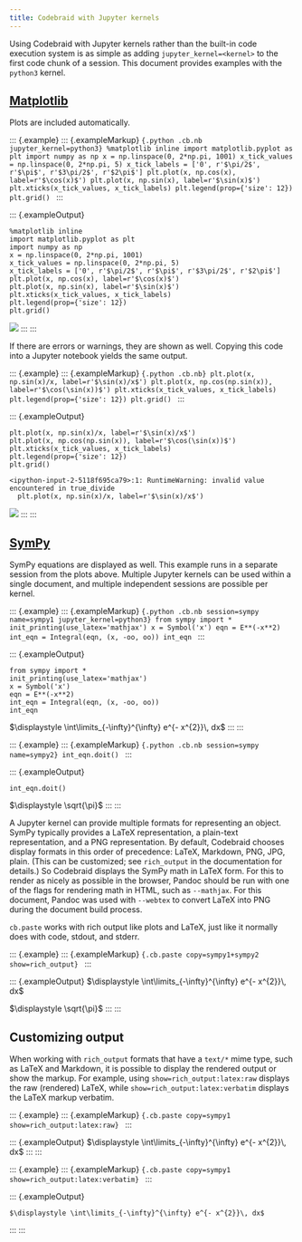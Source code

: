 ```yaml
---
title: Codebraid with Jupyter kernels
---
```


Using Codebraid with Jupyter kernels rather than the built-in code
execution system is as simple as adding `jupyter_kernel=<kernel>` to the
first code chunk of a session. This document provides examples with the
`python3` kernel.

## [Matplotlib](https://matplotlib.org/)

Plots are included automatically.

::: {.example}
::: {.exampleMarkup}
    ```{.python .cb.nb jupyter_kernel=python3}
    %matplotlib inline
    import matplotlib.pyplot as plt
    import numpy as np
    x = np.linspace(0, 2*np.pi, 1001)
    x_tick_values = np.linspace(0, 2*np.pi, 5)
    x_tick_labels = ['0', r'$\pi/2$', r'$\pi$', r'$3\pi/2$', r'$2\pi$']
    plt.plot(x, np.cos(x), label=r'$\cos(x)$')
    plt.plot(x, np.sin(x), label=r'$\sin(x)$')
    plt.xticks(x_tick_values, x_tick_labels)
    plt.legend(prop={'size': 12})
    plt.grid()
    ```
:::

::: {.exampleOutput}
``` {.python .numberLines startFrom="1"}
%matplotlib inline
import matplotlib.pyplot as plt
import numpy as np
x = np.linspace(0, 2*np.pi, 1001)
x_tick_values = np.linspace(0, 2*np.pi, 5)
x_tick_labels = ['0', r'$\pi/2$', r'$\pi$', r'$3\pi/2$', r'$2\pi$']
plt.plot(x, np.cos(x), label=r'$\cos(x)$')
plt.plot(x, np.sin(x), label=r'$\sin(x)$')
plt.xticks(x_tick_values, x_tick_labels)
plt.legend(prop={'size': 12})
plt.grid()
```

![](_codebraid/af3e4fc27886525a/python3--001-01.png)
:::
:::

If there are errors or warnings, they are shown as well. Copying this
code into a Jupyter notebook yields the same output.

::: {.example}
::: {.exampleMarkup}
    ```{.python .cb.nb}
    plt.plot(x, np.sin(x)/x, label=r'$\sin(x)/x$')
    plt.plot(x, np.cos(np.sin(x)), label=r'$\cos(\sin(x))$')
    plt.xticks(x_tick_values, x_tick_labels)
    plt.legend(prop={'size': 12})
    plt.grid()
    ```
:::

::: {.exampleOutput}
``` {.python .numberLines startFrom="12"}
plt.plot(x, np.sin(x)/x, label=r'$\sin(x)/x$')
plt.plot(x, np.cos(np.sin(x)), label=r'$\cos(\sin(x))$')
plt.xticks(x_tick_values, x_tick_labels)
plt.legend(prop={'size': 12})
plt.grid()
```

``` {.stderr}
<ipython-input-2-5118f695ca79>:1: RuntimeWarning: invalid value encountered in true_divide
  plt.plot(x, np.sin(x)/x, label=r'$\sin(x)/x$')
```

![](_codebraid/af3e4fc27886525a/python3--002-01.png)
:::
:::

## [SymPy](https://www.sympy.org/)

SymPy equations are displayed as well. This example runs in a separate
session from the plots above. Multiple Jupyter kernels can be used
within a single document, and multiple independent sessions are possible
per kernel.

::: {.example}
::: {.exampleMarkup}
    ```{.python .cb.nb session=sympy name=sympy1 jupyter_kernel=python3}
    from sympy import *
    init_printing(use_latex='mathjax')
    x = Symbol('x')
    eqn = E**(-x**2)
    int_eqn = Integral(eqn, (x, -oo, oo))
    int_eqn
    ```
:::

::: {.exampleOutput}
``` {.python .numberLines startFrom="1"}
from sympy import *
init_printing(use_latex='mathjax')
x = Symbol('x')
eqn = E**(-x**2)
int_eqn = Integral(eqn, (x, -oo, oo))
int_eqn
```

$\displaystyle \int\limits_{-\infty}^{\infty} e^{- x^{2}}\, dx$
:::
:::

::: {.example}
::: {.exampleMarkup}
    ```{.python .cb.nb session=sympy name=sympy2}
    int_eqn.doit()
    ```
:::

::: {.exampleOutput}
``` {.python .numberLines startFrom="7"}
int_eqn.doit()
```

$\displaystyle \sqrt{\pi}$
:::
:::

A Jupyter kernel can provide multiple formats for representing an
object. SymPy typically provides a LaTeX representation, a plain-text
representation, and a PNG representation. By default, Codebraid chooses
display formats in this order of precedence: LaTeX, Markdown, PNG, JPG,
plain. (This can be customized; see `rich_output` in the documentation
for details.) So Codebraid displays the SymPy math in LaTeX form. For
this to render as nicely as possible in the browser, Pandoc should be
run with one of the flags for rendering math in HTML, such as
`--mathjax`. For this document, Pandoc was used with `--webtex` to
convert LaTeX into PNG during the document build process.

`cb.paste` works with rich output like plots and LaTeX, just like it
normally does with code, stdout, and stderr.

::: {.example}
::: {.exampleMarkup}
    ```{.cb.paste copy=sympy1+sympy2 show=rich_output}
    ```
:::

::: {.exampleOutput}
$\displaystyle \int\limits_{-\infty}^{\infty} e^{- x^{2}}\, dx$

$\displaystyle \sqrt{\pi}$
:::
:::

## Customizing output

When working with `rich_output` formats that have a `text/*` mime type,
such as LaTeX and Markdown, it is possible to display the rendered
output or show the markup. For example, using
`show=rich_output:latex:raw` displays the raw (rendered) LaTeX, while
`show=rich_output:latex:verbatim` displays the LaTeX markup verbatim.

::: {.example}
::: {.exampleMarkup}
    ```{.cb.paste copy=sympy1 show=rich_output:latex:raw}
    ```
:::

::: {.exampleOutput}
$\displaystyle \int\limits_{-\infty}^{\infty} e^{- x^{2}}\, dx$
:::
:::

::: {.example}
::: {.exampleMarkup}
    ```{.cb.paste copy=sympy1 show=rich_output:latex:verbatim}
    ```
:::

::: {.exampleOutput}
``` {.latex}
$\displaystyle \int\limits_{-\infty}^{\infty} e^{- x^{2}}\, dx$
```
:::
:::
